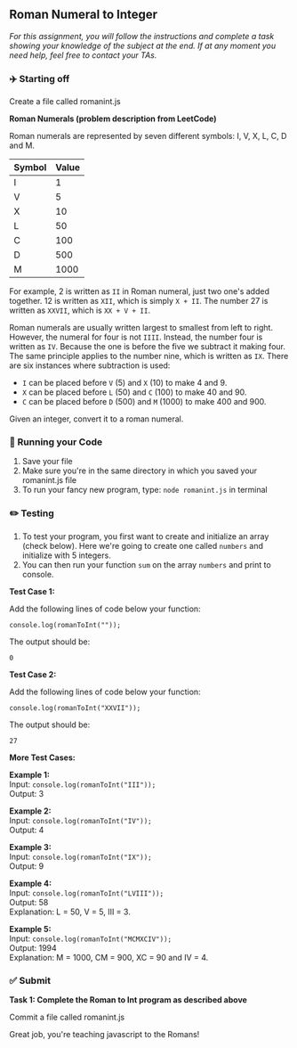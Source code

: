 ## Roman Numeral to Integer

*For this assignment, you will follow the instructions and complete a task showing your knowledge of the subject at the end. If at any moment you need help, feel free to contact your TAs.*

### :airplane: Starting off

Create a file called romanint.js

**Roman Numerals (problem description from LeetCode)**

Roman numerals are represented by seven different symbols: I, V, X, L, C, D and M.

Symbol       | Value
---          | ---
I            | 1
V            | 5
X            | 10
L            | 50
C            | 100
D            | 500
M            | 1000

For example, 2 is written as `II` in Roman numeral, just two one's added together. 12 is written as `XII`, which is simply `X + II`. The number 27 is written as `XXVII`, which is `XX + V + II`.

Roman numerals are usually written largest to smallest from left to right. However, the numeral for four is not `IIII`. Instead, the number four is written as `IV`. Because the one is before the five we subtract it making four. The same principle applies to the number nine, which is written as `IX`. There are six instances where subtraction is used:

* `I` can be placed before `V` (5) and `X` (10) to make 4 and 9.
* `X` can be placed before `L` (50) and `C` (100) to make 40 and 90.
* `C` can be placed before `D` (500) and `M` (1000) to make 400 and 900.

Given an integer, convert it to a roman numeral.

### :red_car: Running your Code

1. Save your file
2. Make sure you're in the same directory in which you saved your romanint.js file
3. To run your fancy new program, type: ```node romanint.js``` in terminal

### :pencil2: Testing

1. To test your program, you first want to create and initialize an array (check below). Here we're going to create one called ```numbers``` and initialize with 5 integers.
2. You can then run your function ```sum``` on the array ```numbers``` and print to console.

**Test Case 1:**

Add the following lines of code below your function:
```
console.log(romanToInt(""));
```
The output should be:
```
0
```

**Test Case 2:**

Add the following lines of code below your function:
```
console.log(romanToInt("XXVII"));
```
The output should be:
```
27
```

**More Test Cases:**

**Example 1:**  
Input: `console.log(romanToInt("III"));`  
Output: 3  

**Example 2:**  
Input: `console.log(romanToInt("IV"));`  
Output: 4  

**Example 3:**  
Input: `console.log(romanToInt("IX"));`  
Output: 9  

**Example 4:**  
Input: `console.log(romanToInt("LVIII"));`  
Output: 58  
Explanation: L = 50, V = 5, III = 3.  

**Example 5:**  
Input: `console.log(romanToInt("MCMXCIV"));`  
Output: 1994  
Explanation: M = 1000, CM = 900, XC = 90 and IV = 4.  

### :white_check_mark: Submit

**Task 1: Complete the Roman to Int program as described above**

Commit a file called romanint.js

Great job, you're teaching javascript to the Romans!
